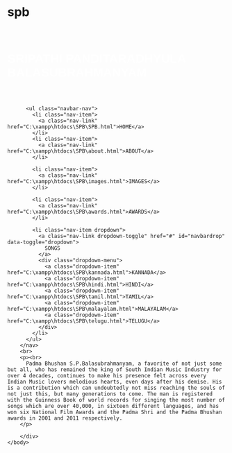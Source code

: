 # spb
<html>
    <head>
        <title>Tribute to S.P.B</title>
        <meta charset="utf-8"> 
        <meta name="viewport" content="width=device-width, initial-scale=1">
  <link rel="stylesheet" href="https://maxcdn.bootstrapcdn.com/bootstrap/4.5.2/css/bootstrap.min.css">
  <meta charset="utf-8">
  
  <script src="https://ajax.googleapis.com/ajax/libs/jquery/3.5.1/jquery.min.js"></script>
  <script src="https://cdnjs.cloudflare.com/ajax/libs/popper.js/1.16.0/umd/popper.min.js"></script>
  <script src="https://maxcdn.bootstrapcdn.com/bootstrap/4.5.2/js/bootstrap.min.js"></script>
  </head>
  <style>
    body{
      padding-top: 10px;
            padding-right: 120px;
           
      background-color:black;
    background-image: url(https://thefederal.com/file/2020/09/SPB-768x576.jpg);
    background-repeat: no-repeat;
  
    background-size: 500px;
    background-position: 72%;
}
.container h1{
    padding-top: 36px;
    color: #fff;
    font-family: sans-serif;
}
.container h4{
    padding: 50px;
    font-size: medium;
    font-family: 'Times New Roman', Times, serif;
}
.container p{
  color:#fff;
  font-size: 20px;
  padding-right: 50%; 
  padding-bottom: 20px;
  text-decoration: ivory;
}
  </style>
    <body>
        <div class="container">
        <h1>SRIPATHI PANDITARADHYULA BALASUBRAHMANYAM</h1>
        <nav class="navbar navbar-expand-sm bg-dark navbar-dark">
          
  
          <ul class="navbar-nav">
            <li class="nav-item">
              <a class="nav-link" href="C:\xampp\htdocs\SPB\SPB.html">HOME</a>
            </li>
            <li class="nav-item">
              <a class="nav-link" href="C:\xampp\htdocs\SPB\about.html">ABOUT</a>
            </li>

            <li class="nav-item">
              <a class="nav-link" href="C:\xampp\htdocs\SPB\images.html">IMAGES</a>
            </li>
           
            <li class="nav-item">
              <a class="nav-link" href="C:\xampp\htdocs\SPB\awards.html">AWARDS</a>
            </li>
        
            <li class="nav-item dropdown">
              <a class="nav-link dropdown-toggle" href="#" id="navbardrop" data-toggle="dropdown">
                SONGS
              </a>
              <div class="dropdown-menu">
                <a class="dropdown-item" href="C:\xampp\htdocs\SPB\kannada.html">KANNADA</a>
                <a class="dropdown-item" href="C:\xampp\htdocs\SPB\hindi.html">HINDI</a>
                <a class="dropdown-item" href="C:\xampp\htdocs\SPB\tamil.html">TAMIL</a>
                <a class="dropdown-item" href="C:\xampp\htdocs\SPB\malayalam.html">MALAYALAM</a>
                <a class="dropdown-item" href="C:\xampp\htdocs\SPB\telugu.html">TELUGU</a>
              </div>
            </li>
          </ul>
        </nav>
        <br>
        <p><br>
          Padma Bhushan S.P.Balasubrahmanyam, a favorite of not just some but all, who has remained the king of South Indian Music Industry for over 4 decades, continues to make his presence felt across every Indian Music lovers melodious hearts, even days after his demise. His is a contribution which can undoubtedly not miss reaching the souls of not just this, but many generations to come. The man is registered with the Guinness Book of world records for singing the most number of songs which are over 40,000, in sixteen different languages, and has won six National Film Awards and the Padma Shri and the Padma Bhushan awards in 2001 and 2011 respectively.
        </p>  
        
        </div>
    </body>
</html>


  

